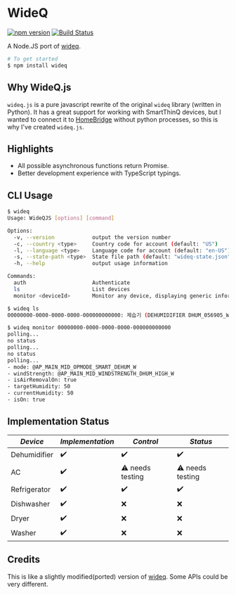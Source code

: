 # WideQ

[![npm version](https://badge.fury.io/js/wideq.svg)](https://badge.fury.io/js/wideq)
[![Build Status](https://travis-ci.org/ssut/wideq-js.svg?branch=master)](https://travis-ci.org/ssut/wideq-js)

A Node.JS port of [wideq](https://github.com/sampsyo/wideq).

```bash
# To get started
$ npm install wideq
```

## Why WideQ.js

`wideq.js` is a pure javascript rewrite of the original `wideq` library (written in Python). It has a great support for working with SmartThinQ devices, but I wanted to connect it to [HomeBridge](https://github.com/nfarina/homebridge) without python processes, so this is why I've created `wideq.js`.

## Highlights

- All possible asynchronous functions return Promise.
- Better development experience with TypeScript typings.

## CLI Usage

```bash
$ wideq
Usage: WideQJS [options] [command]

Options:
  -v, --version            output the version number
  -c, --country <type>     Country code for account (default: "US")
  -l, --language <type>    Language code for account (default: "en-US")
  -s, --state-path <type>  State file path (default: "wideq-state.json")
  -h, --help               output usage information

Commands:
  auth                     Authenticate
  ls                       List devices
  monitor <deviceId>       Monitor any device, displaying generic information about its status.

$ wideq ls
00000000-0000-0000-0000-000000000000: 제습기 (DEHUMIDIFIER DHUM_056905_WW)

$ wideq monitor 00000000-0000-0000-0000-000000000000
polling...
no status
polling...
no status
polling...
- mode: @AP_MAIN_MID_OPMODE_SMART_DEHUM_W
- windStrength: @AP_MAIN_MID_WINDSTRENGTH_DHUM_HIGH_W
- isAirRemovalOn: true
- targetHumidity: 50
- currentHumidity: 50
- isOn: true
```

## Implementation Status

| *Device* | *Implementation* | *Control* | *Status* |
| --- | --- | --- | --- |
| Dehumidifier | :heavy_check_mark: | :heavy_check_mark: | :heavy_check_mark: |
| AC | :heavy_check_mark: | :warning: needs testing | :warning: needs testing |
| Refrigerator | :heavy_check_mark: | :heavy_check_mark: | :heavy_check_mark: |
| Dishwasher | :heavy_check_mark: | :x: | :x: |
| Dryer | :heavy_check_mark: | :x: | :x: |
| Washer | :heavy_check_mark: | :x: | :x: |

## Credits

This is like a slightly modified(ported) version of [wideq](https://github.com/sampsyo/wideq). Some APIs could be very different.
